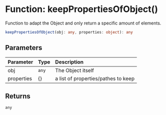# Function: keepPropertiesOfObject()

Function to adapt the Object and only return a specific amount of elements.

```ts
keepPropertiesOfObject(obj: any, properties: object): any
```

## Parameters

| Parameter  | Type  | Description                         |
| :--------- | :---- | :---------------------------------- |
| obj        | `any` | The Object itself                   |
| properties | \{}   | a list of properties/pathes to keep |

## Returns

`any`
